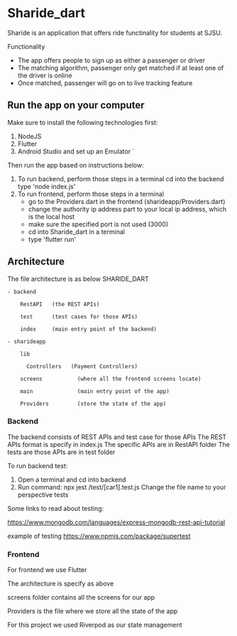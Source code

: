 # Sharide_dart

Sharide is an application that offers ride functinality for students at SJSU.

Functionality

- The app offers people to sign up as either a passenger or driver
- The matching algorithm, passenger only get matched if at least one of the driver is online
- Once matched, passenger will go on to live tracking feature

## Run the app on your computer
Make sure to install the following technologies first:
1. NodeJS
2. Flutter
3. Android Studio and set up an Emulator
`

Then run the app based on instructions below:
1. To run backend, perform those steps in a terminal
    cd into the backend
    type 'node index.js'
2. To run frontend, perform those steps in a terminal
    - go to the Providers.dart in the frontend (sharideapp/Providers.dart)
    - change the authority ip address part to your local ip address, which is the local host
    - make sure the specified port is not used (3000)
    - cd into Sharide_dart in a terminal
    - type 'flutter run'

## Architecture
The file architecture is as below
SHARIDE_DART

    - backend
    
        RestAPI   (the REST APIs)
        
        test      (test cases for those APIs)
        
        index     (main entry point of the backend)
      
    - sharideapp
    
        lib
          
          Controllers   (Payment Controllers)
        
        screens           (where all the frontend screens locate)
        
        main              (main entry point of the app)
        
        Providers         (store the state of the app)
                    
### Backend
The backend consists of REST APIs and test case for those APIs
The REST APIs format is specify in index.js
The specific APIs are in RestAPI folder
The tests are those APIs are in test folder

To run backend test:
1. Open a terminal and cd into backend
2. Run command: npx jest /test/[car1].test.js
Change the file name to your perspective tests

Some links to read about testing:

https://www.mongodb.com/languages/express-mongodb-rest-api-tutorial

example of testing
https://www.npmjs.com/package/supertest

### Frontend
For frontend we use Flutter

The architecture is specify as above

screens folder contains all the screens for our app

Providers is the file where we store all the state of the app

For this project we used Riverpod as our state management



